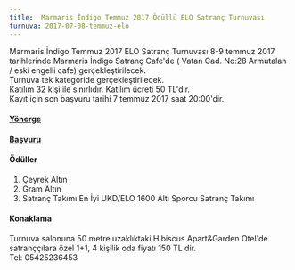 ```yaml
---
title:  Marmaris İndigo Temmuz 2017 Ödüllü ELO Satranç Turnuvası
turnuva: 2017-07-08-temmuz-elo
---
```


Marmaris İndigo Temmuz 2017 ELO Satranç Turnuvası 8-9 temmuz 2017 tarihlerinde Marmaris İndigo Satranç Cafe'de ( Vatan Cad. No:28 Armutalan / eski engelli cafe) gerçekleştirilecek.  
Turnuva tek kategoride gerçekleştirilecek.  
Katılım 32 kişi ile sınırlıdır.
Katılım ücreti 50 TL'dir.   
Kayıt için son başvuru tarihi 7 temmuz 2017 saat 20:00'dir.  

#### [Yönerge](/turnuvalar/2017-07-08-temmuz-elo/yonerge)  
#### [Başvuru](/turnuvalar/2017-07-08-temmuz-elo/basvuru)

#### Ödüller
1. 	Çeyrek Altın
2.	Gram Altın
3.	Satranç Takımı
En İyi UKD/ELO 1600 Altı Sporcu	Satranç Takımı

#### Konaklama
Turnuva salonuna 50 metre uzaklıktaki Hibiscus Apart&Garden Otel'de satranççılara özel 1+1, 4 kişilik oda fiyatı 150 TL dir.  
Tel: 05425236453
